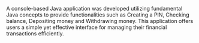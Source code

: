 A console-based Java application was developed utilizing fundamental Java concepts to provide functionalities such as Creating a PIN, Checking balance, Depositing money and Withdrawing money. This application offers users a simple yet effective interface for managing their financial transactions efficiently.
